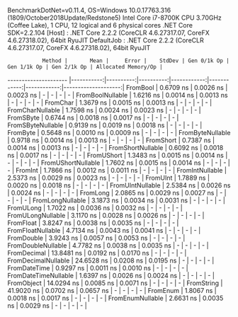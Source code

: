 
BenchmarkDotNet=v0.11.4, OS=Windows 10.0.17763.316 (1809/October2018Update/Redstone5)
Intel Core i7-8700K CPU 3.70GHz (Coffee Lake), 1 CPU, 12 logical and 6 physical cores
.NET Core SDK=2.2.104
  [Host]     : .NET Core 2.2.2 (CoreCLR 4.6.27317.07, CoreFX 4.6.27318.02), 64bit RyuJIT
  DefaultJob : .NET Core 2.2.2 (CoreCLR 4.6.27317.07, CoreFX 4.6.27318.02), 64bit RyuJIT


               Method |       Mean |     Error |    StdDev | Gen 0/1k Op | Gen 1/1k Op | Gen 2/1k Op | Allocated Memory/Op |
--------------------- |-----------:|----------:|----------:|------------:|------------:|------------:|--------------------:|
             FromBool |  0.6709 ns | 0.0026 ns | 0.0023 ns |           - |           - |           - |                   - |
     FromBoolNullable |  1.6216 ns | 0.0014 ns | 0.0013 ns |           - |           - |           - |                   - |
             FromChar |  1.3679 ns | 0.0015 ns | 0.0013 ns |           - |           - |           - |                   - |
     FromCharNullable |  1.7598 ns | 0.0024 ns | 0.0023 ns |           - |           - |           - |                   - |
            FromSByte |  0.6744 ns | 0.0018 ns | 0.0017 ns |           - |           - |           - |                   - |
    FromSByteNullable |  0.9139 ns | 0.0019 ns | 0.0018 ns |           - |           - |           - |                   - |
             FromByte |  0.5648 ns | 0.0010 ns | 0.0009 ns |           - |           - |           - |                   - |
     FromByteNullable |  0.9718 ns | 0.0014 ns | 0.0013 ns |           - |           - |           - |                   - |
            FromShort |  0.7387 ns | 0.0014 ns | 0.0013 ns |           - |           - |           - |                   - |
    FromShortNullable |  0.6092 ns | 0.0018 ns | 0.0017 ns |           - |           - |           - |                   - |
           FromUShort |  1.3483 ns | 0.0015 ns | 0.0014 ns |           - |           - |           - |                   - |
   FromUShortNullable |  1.7602 ns | 0.0015 ns | 0.0014 ns |           - |           - |           - |                   - |
              FromInt |  1.7866 ns | 0.0012 ns | 0.0011 ns |           - |           - |           - |                   - |
      FromIntNullable |  2.5373 ns | 0.0029 ns | 0.0023 ns |           - |           - |           - |                   - |
             FromUInt |  1.7889 ns | 0.0020 ns | 0.0018 ns |           - |           - |           - |                   - |
     FromUIntNullable |  2.5384 ns | 0.0026 ns | 0.0024 ns |           - |           - |           - |                   - |
             FromLong |  2.0865 ns | 0.0029 ns | 0.0027 ns |           - |           - |           - |                   - |
     FromLongNullable |  3.1873 ns | 0.0034 ns | 0.0031 ns |           - |           - |           - |                   - |
            FromULong |  1.7022 ns | 0.0036 ns | 0.0032 ns |           - |           - |           - |                   - |
    FromULongNullable |  3.1170 ns | 0.0028 ns | 0.0026 ns |           - |           - |           - |                   - |
            FromFloat |  3.8247 ns | 0.0038 ns | 0.0035 ns |           - |           - |           - |                   - |
    FromFloatNullable |  4.7134 ns | 0.0043 ns | 0.0041 ns |           - |           - |           - |                   - |
           FromDouble |  3.9243 ns | 0.0057 ns | 0.0053 ns |           - |           - |           - |                   - |
   FromDoubleNullable |  4.7782 ns | 0.0038 ns | 0.0035 ns |           - |           - |           - |                   - |
          FromDecimal | 13.8481 ns | 0.0192 ns | 0.0170 ns |           - |           - |           - |                   - |
  FromDecimalNullable | 24.6528 ns | 0.0208 ns | 0.0195 ns |           - |           - |           - |                   - |
         FromDateTime |  0.9297 ns | 0.0011 ns | 0.0010 ns |           - |           - |           - |                   - |
 FromDateTimeNullable |  1.6397 ns | 0.0026 ns | 0.0024 ns |           - |           - |           - |                   - |
           FromObject | 14.0294 ns | 0.0085 ns | 0.0071 ns |           - |           - |           - |                   - |
           FromString | 41.9020 ns | 0.0702 ns | 0.0657 ns |           - |           - |           - |                   - |
             FromEnum |  1.8067 ns | 0.0018 ns | 0.0017 ns |           - |           - |           - |                   - |
     FromEnumNullable |  2.6631 ns | 0.0035 ns | 0.0029 ns |           - |           - |           - |                   - |
